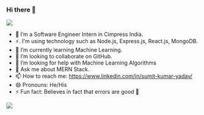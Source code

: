 ### Hi there 👋




<img src="https://camo.githubusercontent.com/87e049537d3aa0f3de5c9904bc647dfdd1c97e089b34f2d140137a386ca380d1/68747470733a2f2f6d656469612e67697068792e636f6d2f6d656469612f5774546e41665a6e3661564a66427a6c4e332f67697068792e676966">


- 🔭 I’m a Software Engineer Intern in Cimpress India.
- ⚡. I'm using technology such as Node.js, Express.js, React.js, MongoDB.
- 🌱 I’m currently learning Machine Learning.
- 👯 I’m looking to collaborate on GitHub.
- 🤔 I’m looking for help with Machine Learning Algorithms
- 💬 Ask me about MERN Stack.
- 📫 How to reach me: https://www.linkedin.com/in/sumit-kumar-yadav/
- 😄 Pronouns: He/His
- ⚡ Fun fact: Believes in fact that errors are good 🤣



<img src="https://github-readme-stats.vercel.app/api?username=sumit-kumar-yadav&&show_icons=true&title_color=ffffff&icon_color=bb2acf&text_color=daf7dc&bg_color=151515">
